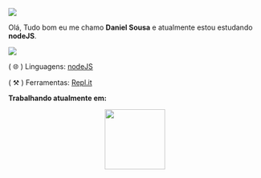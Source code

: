   ![](https://raw.githubusercontent.com/MicaelliMedeiros/micaellimedeiros/master/image/computer-illustration.png)

  Olá, Tudo bom eu me chamo **Daniel Sousa** e atualmente estou estudando **nodeJS**.

<img src="https://img.shields.io/static/v1?label=Overview&message=NielKing71&color=f8efd4&style=for-the-badge&logo=GitHub">

  ( 🌐 ) Linguagens: [nodeJS](https://nodejs.org/pt-br/)

  ( ⚒️ ) Ferramentas: [Repl.it](www.replit.com)

   **Trabalhando atualmente em:**

<p align="center">
  <a href="https://github.com/NielKing71/LyssaBOT">
    <img
      align="center"
      height="120em"
      src="https://github-readme-stats.vercel.app/api/pin/?username=NielKing71&repo=LyssaBOT&theme=tokyonight">
    </img>
  </a>
</p>

